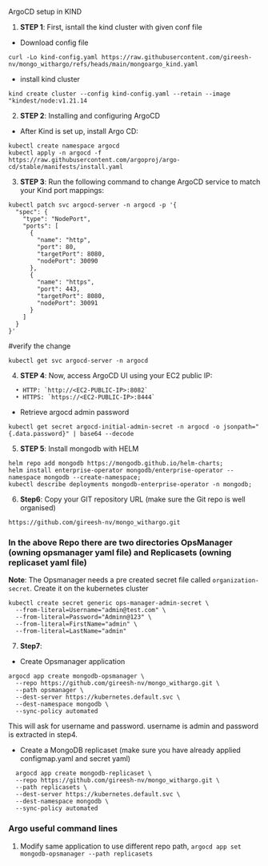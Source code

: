 ArgoCD setup in KIND

1) **STEP 1**: First, isntall the kind cluster with given conf file
- Download config file
```
curl -Lo kind-config.yaml https://raw.githubusercontent.com/gireesh-nv/mongo_withargo/refs/heads/main/mongoargo_kind.yaml
```

- install kind cluster
```
kind create cluster --config kind-config.yaml --retain --image "kindest/node:v1.21.14
```

2) **STEP 2**: Installing and configuring ArgoCD
- After Kind is set up, install Argo CD:
```
kubectl create namespace argocd
kubectl apply -n argocd -f https://raw.githubusercontent.com/argoproj/argo-cd/stable/manifests/install.yaml
```


3) **STEP 3**: Run the following command to change ArgoCD service to match your Kind port mappings:
```
kubectl patch svc argocd-server -n argocd -p '{
  "spec": {
    "type": "NodePort",
    "ports": [
      {
        "name": "http",
        "port": 80,
        "targetPort": 8080,
        "nodePort": 30090
      },
      {
        "name": "https",
        "port": 443,
        "targetPort": 8080,
        "nodePort": 30091
      }
    ]
  }
}'
```

#verify the change
```
kubectl get svc argocd-server -n argocd
```

4) **STEP 4**: Now, access ArgoCD UI using your EC2 public IP:
```
  • HTTP: `http://<EC2-PUBLIC-IP>:8082`
  • HTTPS: `https://<EC2-PUBLIC-IP>:8444`
  ```

- Retrieve argocd admin password
```
kubectl get secret argocd-initial-admin-secret -n argocd -o jsonpath="{.data.password}" | base64 --decode
```

5) **STEP 5**: Install mongodb with HELM
```
helm repo add mongodb https://mongodb.github.io/helm-charts;
helm install enterprise-operator mongodb/enterprise-operator --namespace mongodb --create-namespace;
kubectl describe deployments mongodb-enterprise-operator -n mongodb;
```

6) **Step6**: 
Copy your GIT repository URL (make sure the Git repo is well organised)
```
https://github.com/gireesh-nv/mongo_withargo.git
```

### In the above Repo there are two directories OpsManager (owning opsmanager yaml file) and Replicasets (owning replicaset yaml file)

**Note**: The Opsmanager needs a pre created secret file called `organization-secret`. Create it on the kubernetes cluster
```
kubectl create secret generic ops-manager-admin-secret \
  --from-literal=Username="admin@test.com" \
  --from-literal=Password="Adminn@123" \
  --from-literal=FirstName="admin" \
  --from-literal=LastName="admin"
```

7) **Step7**: 
- Create Opsmanager application 
```
argocd app create mongodb-opsmanager \
  --repo https://github.com/gireesh-nv/mongo_withargo.git \
  --path opsmanager \
  --dest-server https://kubernetes.default.svc \
  --dest-namespace mongodb \
  --sync-policy automated
```
This will ask for username and password. username is admin and password is extracted in step4. 

- Create a MongoDB replicaset (make sure you have already applied configmap.yaml and secret yaml)
```
  argocd app create mongodb-replicaset \
  --repo https://github.com/gireesh-nv/mongo_withargo.git \
  --path replicasets \
  --dest-server https://kubernetes.default.svc \
  --dest-namespace mongodb \
  --sync-policy automated
```


### Argo useful command lines
  1) Modify same application to use different repo path,
    `argocd app set mongodb-opsmanager --path replicasets`


